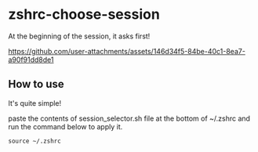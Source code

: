 # zshrc-choose-session
At the beginning of the session, it asks first!






https://github.com/user-attachments/assets/146d34f5-84be-40c1-8ea7-a90f91dd8de1






## How to use
It's quite simple!

paste the contents of session_selector.sh file at the bottom of ~/.zshrc and run the command below to apply it.
```
source ~/.zshrc
```
